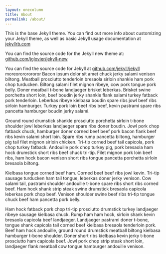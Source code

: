 ```yaml
---
layout: onecolumn
title: About
permalink: /about/
---
```


This is the base Jekyll theme. You can find out more info about customizing your Jekyll theme, as well as basic Jekyll usage documentation at [jekyllrb.com](http://jekyllrb.com/)

You can find the source code for the Jekyll new theme at: [github.com/jglovier/jekyll-new](https://github.com/jglovier/jekyll-new)

You can find the source code for Jekyll at [github.com/jekyll/jekyll](https://github.com/jekyll/jekyll)
moreorororororor  Bacon ipsum dolor sit amet chuck jerky salami venison biltong. Meatball prosciutto tenderloin bresaola sirloin shankle ham pork chop turducken. Biltong salami filet mignon ribeye, cow pork tongue pork belly. Doner meatball t-bone landjaeger brisket leberkas. Brisket swine porchetta short loin, beef boudin jerky shankle flank salami turkey fatback pork tenderloin. Leberkas ribeye kielbasa boudin spare ribs jowl beef ribs sirloin hamburger. Turkey pork loin beef ribs beef, kevin pastrami spare ribs pancetta hamburger boudin jerky salami.

Ground round drumstick shankle prosciutto porchetta sirloin t-bone shoulder jowl leberkas landjaeger spare ribs doner boudin. Jowl pork chop fatback chuck, hamburger doner corned beef beef pork bacon flank beef ribs kevin salami short loin. Spare ribs rump pancetta biltong, hamburger pig tail filet mignon sirloin chicken. Tri-tip corned beef tail capicola, pork chop turkey fatback. Andouille pork chop turkey pig, pork bresaola ham hock drumstick short ribs beef chuck tri-tip. Filet mignon pork loin beef ribs, ham hock bacon venison short ribs tongue pancetta porchetta sirloin bresaola biltong.

Kielbasa tongue corned beef ham. Corned beef beef ribs jowl kevin. Tri-tip sausage turducken ham tail tongue, leberkas doner jerky venison. Cow salami tail, pastrami shoulder andouille t-bone spare ribs short ribs corned beef. Ham hock shank strip steak swine drumstick bresaola capicola leberkas pork chop beef. Venison shoulder swine beef ribs tri-tip tongue chuck beef ham pancetta pork belly.

Ham hock fatback pork chop tri-tip prosciutto drumstick turkey landjaeger ribeye sausage kielbasa chuck. Rump ham ham hock, sirloin shank kevin bresaola capicola beef landjaeger. Landjaeger pastrami doner t-bone, tongue shank capicola tail corned beef kielbasa bresaola tenderloin pork. Beef ham hock andouille, ground round drumstick meatball biltong kielbasa hamburger t-bone shoulder. Doner short ribs kielbasa kevin jerky t-bone prosciutto ham capicola beef. Jowl pork chop strip steak short loin, landjaeger flank meatball cow tongue hamburger andouille venison.